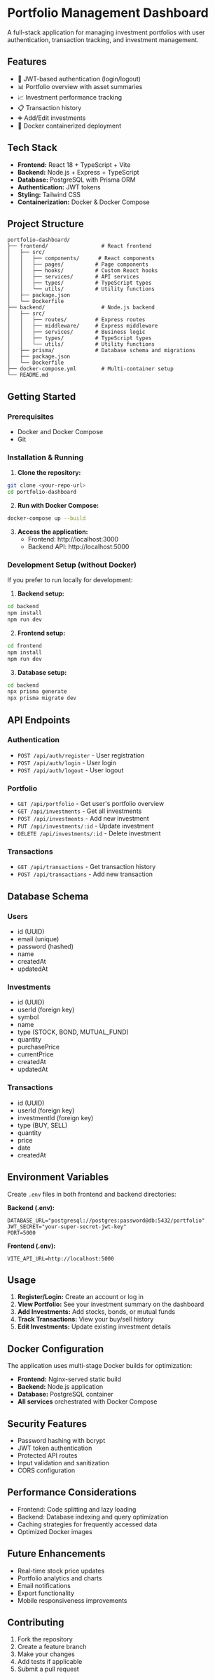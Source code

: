 # Portfolio Management Dashboard

A full-stack application for managing investment portfolios with user authentication, transaction tracking, and investment management.

## Features

- 🔐 JWT-based authentication (login/logout)
- 📊 Portfolio overview with asset summaries
- 📈 Investment performance tracking
- 📋 Transaction history
- ➕ Add/Edit investments
- 🐳 Docker containerized deployment

## Tech Stack

- **Frontend:** React 18 + TypeScript + Vite
- **Backend:** Node.js + Express + TypeScript
- **Database:** PostgreSQL with Prisma ORM
- **Authentication:** JWT tokens
- **Styling:** Tailwind CSS
- **Containerization:** Docker & Docker Compose

## Project Structure

```
portfolio-dashboard/
├── frontend/                 # React frontend
│   ├── src/
│   │   ├── components/      # React components
│   │   ├── pages/          # Page components
│   │   ├── hooks/          # Custom React hooks
│   │   ├── services/       # API services
│   │   ├── types/          # TypeScript types
│   │   └── utils/          # Utility functions
│   ├── package.json
│   └── Dockerfile
├── backend/                  # Node.js backend
│   ├── src/
│   │   ├── routes/         # Express routes
│   │   ├── middleware/     # Express middleware
│   │   ├── services/       # Business logic
│   │   ├── types/          # TypeScript types
│   │   └── utils/          # Utility functions
│   ├── prisma/             # Database schema and migrations
│   ├── package.json
│   └── Dockerfile
├── docker-compose.yml        # Multi-container setup
└── README.md
```

## Getting Started

### Prerequisites

- Docker and Docker Compose
- Git

### Installation & Running

1. **Clone the repository:**
```bash
git clone <your-repo-url>
cd portfolio-dashboard
```

2. **Run with Docker Compose:**
```bash
docker-compose up --build
```

3. **Access the application:**
    - Frontend: http://localhost:3000
    - Backend API: http://localhost:5000

### Development Setup (without Docker)

If you prefer to run locally for development:

1. **Backend setup:**
```bash
cd backend
npm install
npm run dev
```

2. **Frontend setup:**
```bash
cd frontend
npm install
npm run dev
```

3. **Database setup:**
```bash
cd backend
npx prisma generate
npx prisma migrate dev
```

## API Endpoints

### Authentication
- `POST /api/auth/register` - User registration
- `POST /api/auth/login` - User login
- `POST /api/auth/logout` - User logout

### Portfolio
- `GET /api/portfolio` - Get user's portfolio overview
- `GET /api/investments` - Get all investments
- `POST /api/investments` - Add new investment
- `PUT /api/investments/:id` - Update investment
- `DELETE /api/investments/:id` - Delete investment

### Transactions
- `GET /api/transactions` - Get transaction history
- `POST /api/transactions` - Add new transaction

## Database Schema

### Users
- id (UUID)
- email (unique)
- password (hashed)
- name
- createdAt
- updatedAt

### Investments
- id (UUID)
- userId (foreign key)
- symbol
- name
- type (STOCK, BOND, MUTUAL_FUND)
- quantity
- purchasePrice
- currentPrice
- createdAt
- updatedAt

### Transactions
- id (UUID)
- userId (foreign key)
- investmentId (foreign key)
- type (BUY, SELL)
- quantity
- price
- date
- createdAt

## Environment Variables

Create `.env` files in both frontend and backend directories:

**Backend (.env):**
```
DATABASE_URL="postgresql://postgres:password@db:5432/portfolio"
JWT_SECRET="your-super-secret-jwt-key"
PORT=5000
```

**Frontend (.env):**
```
VITE_API_URL=http://localhost:5000
```

## Usage

1. **Register/Login:** Create an account or log in
2. **View Portfolio:** See your investment summary on the dashboard
3. **Add Investments:** Add stocks, bonds, or mutual funds
4. **Track Transactions:** View your buy/sell history
5. **Edit Investments:** Update existing investment details

## Docker Configuration

The application uses multi-stage Docker builds for optimization:
- **Frontend:** Nginx-served static build
- **Backend:** Node.js application
- **Database:** PostgreSQL container
- **All services** orchestrated with Docker Compose

## Security Features

- Password hashing with bcrypt
- JWT token authentication
- Protected API routes
- Input validation and sanitization
- CORS configuration

## Performance Considerations

- Frontend: Code splitting and lazy loading
- Backend: Database indexing and query optimization
- Caching strategies for frequently accessed data
- Optimized Docker images

## Future Enhancements

- Real-time stock price updates
- Portfolio analytics and charts
- Email notifications
- Export functionality
- Mobile responsiveness improvements

## Contributing

1. Fork the repository
2. Create a feature branch
3. Make your changes
4. Add tests if applicable
5. Submit a pull request